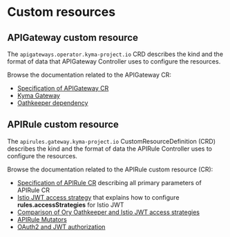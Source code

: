 # Custom resources

## APIGateway custom resource <!-- {docsify-ignore} -->

The `apigateways.operator.kyma-project.io` CRD describes the kind and the format of data that APIGateway Controller uses to configure the resources.

Browse the documentation related to the APIGateway CR:
- [Specification of APIGateway CR](./apigateway/04-00-apigateway-custom-resource.md)
- [Kyma Gateway](./apigateway/04-10-kyma-gateway.md)
- [Oathkeeper dependency](./apigateway/04-20-oathkeeper.md)

## APIRule custom resource <!-- {docsify-ignore} -->

The `apirules.gateway.kyma-project.io` CustomResourceDefinition (CRD) describes the kind and the format of data the APIRule Controller uses to configure the resources.

Browse the documentation related to the APIRule custom resource (CR):
- [Specification of APIRule CR](./apirule/04-10-apirule-custom-resource.md) describing all primary parameters of APIRule CR
- [Istio JWT access strategy](./apirule/04-20-apirule-istio-jwt-access-strategy.md) that explains how to configure **rules.accessStrategies** for Istio JWT
- [Comparison of Ory Oathkeeper and Istio JWT access strategies](./apirule/04-30-apirule-jwt-ory-and-istio-comparison.md)
- [APIRule Mutators](./apirule/04-40-apirule-mutators.md)
- [OAuth2 and JWT authorization](./apirule/04-50-apirule-authorizations.md)